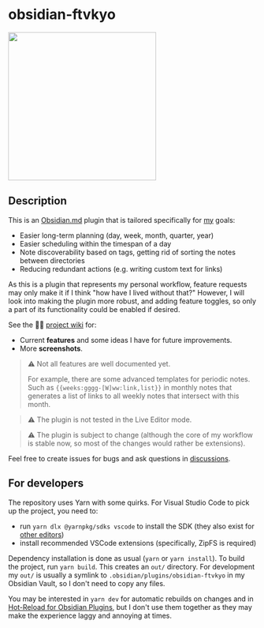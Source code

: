 # obsidian-ftvkyo

<a href="https://github.com/ftvkyo/obsidian-ftvkyo/wiki">
<img src="https://github.com/ftvkyo/obsidian-ftvkyo/assets/17923271/958385bb-1f2b-4ad8-951b-3943860a27e2" height="300"/>
</a>

## Description

This is an [Obsidian.md](https://obsidian.md) plugin that is tailored specifically for [my](https://github.com/ftvkyo) goals:
- Easier long-term planning (day, week, month, quarter, year)
- Easier scheduling within the timespan of a day
- Note discoverability based on tags, getting rid of sorting the notes between directories
- Reducing redundant actions (e.g. writing custom text for links)

As this is a plugin that represents my personal workflow, feature requests may only make it if I think "how have I lived without that?"
However, I will look into making the plugin more robust, and adding feature toggles, so only a part of its functionality could be enabled if desired.

See the 🧑🫴 [project wiki](https://github.com/ftvkyo/obsidian-ftvkyo/wiki) for:
- Current **features** and some ideas I have for future improvements.
- More **screenshots**.

> ⚠️ Not all features are well documented yet.
>
> For example, there are some advanced templates for periodic notes.
> Such as `{{weeks:gggg-[W]ww:link,list}}` in monthly notes that generates a list of links to all weekly notes that intersect with this month.

> ⚠️ The plugin is not tested in the Live Editor mode.

> ⚠️ The plugin is subject to change (although the core of my workflow is stable now, so most of the changes would rather be extensions).

Feel free to create issues for bugs and ask questions in [discussions](https://github.com/ftvkyo/obsidian-ftvkyo/discussions).

## For developers

The repository uses Yarn with some quirks.
For Visual Studio Code to pick up the project, you need to:
- run `yarn dlx @yarnpkg/sdks vscode` to install the SDK (they also exist for [other editors](https://yarnpkg.com/getting-started/editor-sdks))
- install recommended VSCode extensions (specifically, ZipFS is required)

Dependency installation is done as usual (`yarn` or `yarn install`).
To build the project, run `yarn build`.
This creates an `out/` directory.
For development my `out/` is usually a symlink to `.obsidian/plugins/obsidian-ftvkyo` in my Obsidian Vault, so I don't need to copy any files.

You may be interested in `yarn dev` for automatic rebuilds on changes and in [Hot-Reload for Obsidian Plugins](https://github.com/pjeby/hot-reload), but I don't use them together as they may make the experience laggy and annoying at times.
